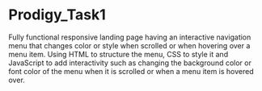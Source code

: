 # Prodigy_Task1
Fully functional responsive landing page having an interactive navigation menu that changes color or style when scrolled or when hovering over a menu item. Using HTML to structure the menu, CSS to style it and JavaScript to add interactivity such as changing the background color or font color of the menu when it is scrolled or when a menu item is hovered over. 
